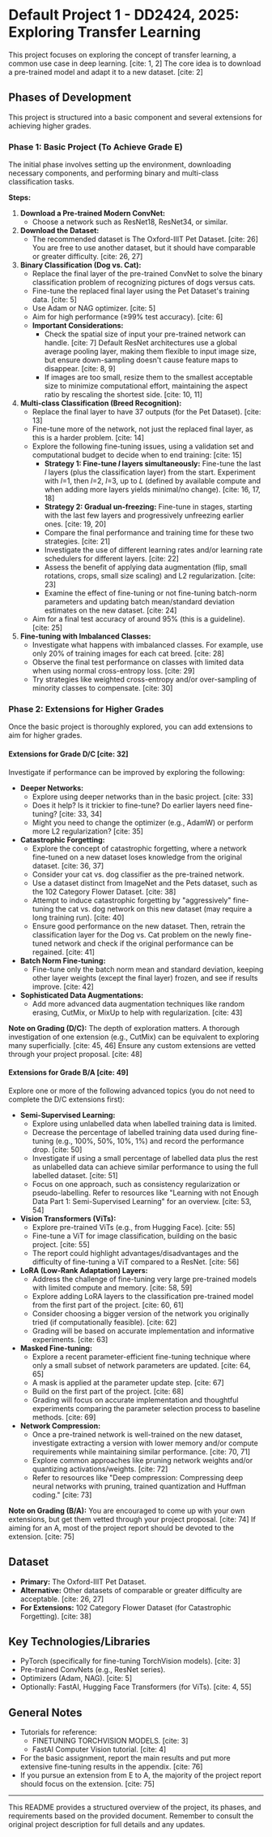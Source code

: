 # Default Project 1 - DD2424, 2025: Exploring Transfer Learning

This project focuses on exploring the concept of transfer learning, a common use case in deep learning. [cite: 1, 2] The core idea is to download a pre-trained model and adapt it to a new dataset. [cite: 2]

## Phases of Development

This project is structured into a basic component and several extensions for achieving higher grades.

### Phase 1: Basic Project (To Achieve Grade E)

The initial phase involves setting up the environment, downloading necessary components, and performing binary and multi-class classification tasks.

**Steps:**

1.  **Download a Pre-trained Modern ConvNet:**
    * Choose a network such as ResNet18, ResNet34, or similar.
2.  **Download the Dataset:**
    * The recommended dataset is The Oxford-IIIT Pet Dataset. [cite: 26] You are free to use another dataset, but it should have comparable or greater difficulty. [cite: 26, 27]
3.  **Binary Classification (Dog vs. Cat):**
    * Replace the final layer of the pre-trained ConvNet to solve the binary classification problem of recognizing pictures of dogs versus cats.
    * Fine-tune the replaced final layer using the Pet Dataset's training data. [cite: 5]
    * Use Adam or NAG optimizer. [cite: 5]
    * Aim for high performance (≥99% test accuracy). [cite: 6]
    * **Important Considerations:**
        * Check the spatial size of input your pre-trained network can handle. [cite: 7] Default ResNet architectures use a global average pooling layer, making them flexible to input image size, but ensure down-sampling doesn't cause feature maps to disappear. [cite: 8, 9]
        * If images are too small, resize them to the smallest acceptable size to minimize computational effort, maintaining the aspect ratio by rescaling the shortest side. [cite: 10, 11]
4.  **Multi-class Classification (Breed Recognition):**
    * Replace the final layer to have 37 outputs (for the Pet Dataset). [cite: 13]
    * Fine-tune more of the network, not just the replaced final layer, as this is a harder problem. [cite: 14]
    * Explore the following fine-tuning issues, using a validation set and computational budget to decide when to end training: [cite: 15]
        * **Strategy 1: Fine-tune *l* layers simultaneously:** Fine-tune the last *l* layers (plus the classification layer) from the start. Experiment with *l*=1, then *l*=2, *l*=3, up to *L* (defined by available compute and when adding more layers yields minimal/no change). [cite: 16, 17, 18]
        * **Strategy 2: Gradual un-freezing:** Fine-tune in stages, starting with the last few layers and progressively unfreezing earlier ones. [cite: 19, 20]
        * Compare the final performance and training time for these two strategies. [cite: 21]
        * Investigate the use of different learning rates and/or learning rate schedulers for different layers. [cite: 22]
        * Assess the benefit of applying data augmentation (flip, small rotations, crops, small size scaling) and L2 regularization. [cite: 23]
        * Examine the effect of fine-tuning or not fine-tuning batch-norm parameters and updating batch mean/standard deviation estimates on the new dataset. [cite: 24]
    * Aim for a final test accuracy of around 95% (this is a guideline). [cite: 25]
5.  **Fine-tuning with Imbalanced Classes:**
    * Investigate what happens with imbalanced classes. For example, use only 20% of training images for each cat breed. [cite: 28]
    * Observe the final test performance on classes with limited data when using normal cross-entropy loss. [cite: 29]
    * Try strategies like weighted cross-entropy and/or over-sampling of minority classes to compensate. [cite: 30]

### Phase 2: Extensions for Higher Grades

Once the basic project is thoroughly explored, you can add extensions to aim for higher grades.

#### Extensions for Grade D/C [cite: 32]

Investigate if performance can be improved by exploring the following:

* **Deeper Networks:**
    * Explore using deeper networks than in the basic project. [cite: 33]
    * Does it help? Is it trickier to fine-tune? Do earlier layers need fine-tuning? [cite: 33, 34]
    * Might you need to change the optimizer (e.g., AdamW) or perform more L2 regularization? [cite: 35]
* **Catastrophic Forgetting:**
    * Explore the concept of catastrophic forgetting, where a network fine-tuned on a new dataset loses knowledge from the original dataset. [cite: 36, 37]
    * Consider your cat vs. dog classifier as the pre-trained network.
    * Use a dataset distinct from ImageNet and the Pets dataset, such as the 102 Category Flower Dataset. [cite: 38]
    * Attempt to induce catastrophic forgetting by "aggressively" fine-tuning the cat vs. dog network on this new dataset (may require a long training run). [cite: 40]
    * Ensure good performance on the new dataset. Then, retrain the classification layer for the Dog vs. Cat problem on the newly fine-tuned network and check if the original performance can be regained. [cite: 41]
* **Batch Norm Fine-tuning:**
    * Fine-tune only the batch norm mean and standard deviation, keeping other layer weights (except the final layer) frozen, and see if results improve. [cite: 42]
* **Sophisticated Data Augmentations:**
    * Add more advanced data augmentation techniques like random erasing, CutMix, or MixUp to help with regularization. [cite: 43]

**Note on Grading (D/C):** The depth of exploration matters. A thorough investigation of one extension (e.g., CutMix) can be equivalent to exploring many superficially. [cite: 45, 46] Ensure any custom extensions are vetted through your project proposal. [cite: 48]

#### Extensions for Grade B/A [cite: 49]

Explore one or more of the following advanced topics (you do not need to complete the D/C extensions first):

* **Semi-Supervised Learning:**
    * Explore using unlabelled data when labelled training data is limited.
    * Decrease the percentage of labelled training data used during fine-tuning (e.g., 100%, 50%, 10%, 1%) and record the performance drop. [cite: 50]
    * Investigate if using a small percentage of labelled data plus the rest as unlabelled data can achieve similar performance to using the full labelled dataset. [cite: 51]
    * Focus on one approach, such as consistency regularization or pseudo-labelling. Refer to resources like "Learning with not Enough Data Part 1: Semi-Supervised Learning" for an overview. [cite: 53, 54]
* **Vision Transformers (ViTs):**
    * Explore pre-trained ViTs (e.g., from Hugging Face). [cite: 55]
    * Fine-tune a ViT for image classification, building on the basic project. [cite: 55]
    * The report could highlight advantages/disadvantages and the difficulty of fine-tuning a ViT compared to a ResNet. [cite: 56]
* **LoRA (Low-Rank Adaptation) Layers:**
    * Address the challenge of fine-tuning very large pre-trained models with limited compute and memory. [cite: 58, 59]
    * Explore adding LoRA layers to the classification pre-trained model from the first part of the project. [cite: 60, 61]
    * Consider choosing a bigger version of the network you originally tried (if computationally feasible). [cite: 62]
    * Grading will be based on accurate implementation and informative experiments. [cite: 63]
* **Masked Fine-tuning:**
    * Explore a recent parameter-efficient fine-tuning technique where only a small subset of network parameters are updated. [cite: 64, 65]
    * A mask is applied at the parameter update step. [cite: 67]
    * Build on the first part of the project. [cite: 68]
    * Grading will focus on accurate implementation and thoughtful experiments comparing the parameter selection process to baseline methods. [cite: 69]
* **Network Compression:**
    * Once a pre-trained network is well-trained on the new dataset, investigate extracting a version with lower memory and/or compute requirements while maintaining similar performance. [cite: 70, 71]
    * Explore common approaches like pruning network weights and/or quantizing activations/weights. [cite: 72]
    * Refer to resources like "Deep compression: Compressing deep neural networks with pruning, trained quantization and Huffman coding." [cite: 73]

**Note on Grading (B/A):** You are encouraged to come up with your own extensions, but get them vetted through your project proposal. [cite: 74] If aiming for an A, most of the project report should be devoted to the extension. [cite: 75]

## Dataset

* **Primary:** The Oxford-IIIT Pet Dataset.
* **Alternative:** Other datasets of comparable or greater difficulty are acceptable. [cite: 26, 27]
* **For Extensions:** 102 Category Flower Dataset (for Catastrophic Forgetting). [cite: 38]

## Key Technologies/Libraries

* PyTorch (specifically for fine-tuning TorchVision models). [cite: 3]
* Pre-trained ConvNets (e.g., ResNet series).
* Optimizers (Adam, NAG). [cite: 5]
* Optionally: FastAI, Hugging Face Transformers (for ViTs). [cite: 4, 55]

## General Notes

* Tutorials for reference:
    * FINETUNING TORCHVISION MODELS. [cite: 3]
    * FastAI Computer Vision tutorial. [cite: 4]
* For the basic assignment, report the main results and put more extensive fine-tuning results in the appendix. [cite: 76]
* If you pursue an extension from E to A, the majority of the project report should focus on the extension. [cite: 75]

---

This README provides a structured overview of the project, its phases, and requirements based on the provided document. Remember to consult the original project description for full details and any updates.